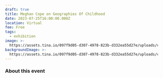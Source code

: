 ```yaml
---
draft: true
title: Meghan Cope on Geographies Of Childhood
date: 2023-07-25T16:00:00.000Z
location: Virtual
fee: Free
tags:
  - exhibition
image: >-
  https://assets.tina.io/097f9d05-d307-4978-823b-d332ea55d27e/uploads/cropped-playground.jpeg
backgroundImage: >-
  https://assets.tina.io/097f9d05-d307-4978-823b-d332ea55d27e/uploads/cropped-playground.jpeg
---
```


### About this event
